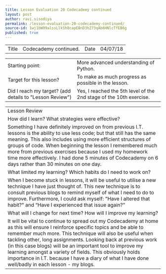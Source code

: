 ```yaml
---
title: Lesson Evaluation 20 Codecademy continued
layout: post
author: ravi.sisodiya
permalink: /lesson-evaluation-20-codecademy-continued/
source-id: 1wj1bW09alssLlkSh8capEBnD3hZ73qAb6HNlcTfEB6g
published: true
---
```

<table>
  <tr>
    <td>Title</td>
    <td>Codecademy continued.</td>
    <td>Date</td>
    <td>04/07/18</td>
  </tr>
</table>


<table>
  <tr>
    <td>Starting point:</td>
    <td>More advanced understanding of Python.</td>
  </tr>
  <tr>
    <td>Target for this lesson?</td>
    <td>To make as much progress as possible in the lesson.</td>
  </tr>
  <tr>
    <td>Did I reach my target? 
(add details to "Lesson Review")</td>
    <td>Yes, I reached the 5th level of the 2nd stage of the 10th exercise.</td>
  </tr>
</table>


<table>
  <tr>
    <td>Lesson Review</td>
  </tr>
  <tr>
    <td>How did I learn? What strategies were effective? </td>
  </tr>
  <tr>
    <td>Something I have definitely improved on from previous I.T. lessons is the ability to use less code; but that still has the same meaning. This also includes using more efficient structures of groups of code. When beginning the lesson I remembered much more from previous exercises because I used my homework time more effectively. I had done 5 minutes of Codecademy on 6 days rather than 30 minutes on one day.</td>
  </tr>
  <tr>
    <td>What limited my learning? Which habits do I need to work on?</td>
  </tr>
  <tr>
    <td>When I become stuck in lessons, it will be useful to utilise a new technique I have just thought of. This new technique is to consult previous blogs to remind myself of what I need to do to improve. Furthermore, I could ask myself: "Have I altered that habit?" and “Have I experienced that issue again?”</td>
  </tr>
  <tr>
    <td>What will I change for next time? How will I improve my learning?</td>
  </tr>
  <tr>
    <td>It will be vital to continue to spread out my Codecademy at home as this will ensure I reinforce specific topics and be able to remember much more. This technique will also be useful when tackling other, long assignments. Looking back at previous work (in this case blogs) will be an important tool to improve my learning amongst a variety of fields. This obviously holds importance in I.T. because I have a diary of what I have done well/badly in each lesson - my blogs.</td>
  </tr>
</table>


